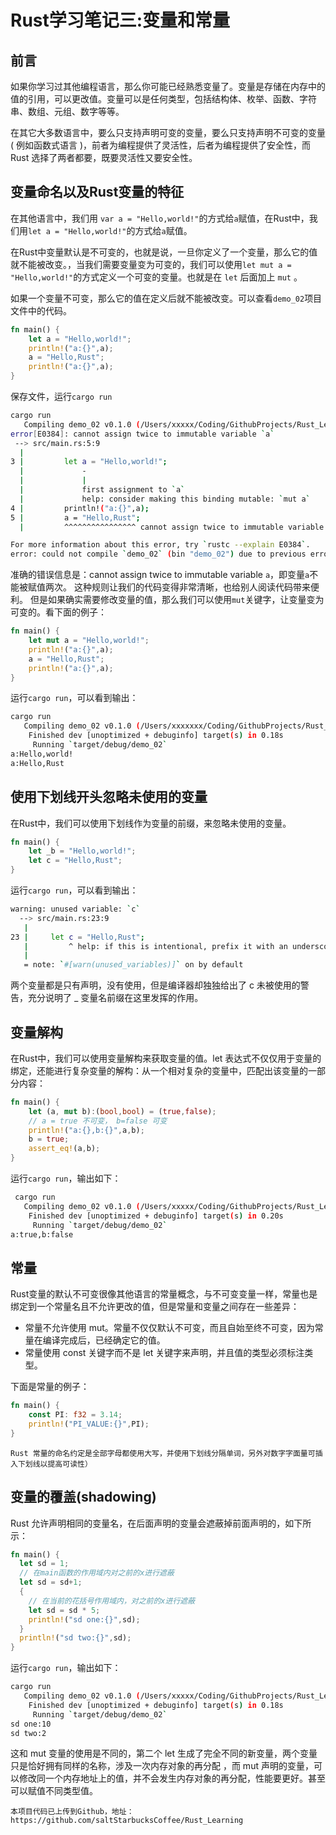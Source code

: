 # Rust学习笔记三:变量和常量

## 前言

如果你学习过其他编程语言，那么你可能已经熟悉变量了。变量是存储在内存中的值的引用，可以更改值。变量可以是任何类型，包括结构体、枚举、函数、字符串、数组、元组、数字等等。

在其它大多数语言中，要么只支持声明可变的变量，要么只支持声明不可变的变量( 例如函数式语言 )，前者为编程提供了灵活性，后者为编程提供了安全性，而 Rust 选择了两者都要，既要灵活性又要安全性。

## 变量命名以及Rust变量的特征

在其他语言中，我们用 `var a = "Hello,world!"`的方式给`a`赋值，在Rust中，我们用`let a = "Hello,world!"`的方式给`a`赋值。

在Rust中变量默认是不可变的，也就是说，一旦你定义了一个变量，那么它的值就不能被改变。，当我们需要变量变为可变的，我们可以使用`let mut a = "Hello,world!"`的方式定义一个可变的变量。也就是在 `let` 后面加上 `mut` 。

如果一个变量不可变，那么它的值在定义后就不能被改变。可以查看`demo_02`项目文件中的代码。

```rust
fn main() {
    let a = "Hello,world!";
    println!("a:{}",a);
    a = "Hello,Rust";
    println!("a:{}",a);
}
```

保存文件，运行`cargo run`

```bash
cargo run
   Compiling demo_02 v0.1.0 (/Users/xxxxx/Coding/GithubProjects/Rust_Learning/projects/demo_02)
error[E0384]: cannot assign twice to immutable variable `a`
 --> src/main.rs:5:9
  |
3 |         let a = "Hello,world!";
  |             -
  |             |
  |             first assignment to `a`
  |             help: consider making this binding mutable: `mut a`
4 |         println!("a:{}",a);
5 |         a = "Hello,Rust";
  |         ^^^^^^^^^^^^^^^^ cannot assign twice to immutable variable

For more information about this error, try `rustc --explain E0384`.
error: could not compile `demo_02` (bin "demo_02") due to previous error
```

准确的错误信息是：cannot assign twice to immutable variable `a`，即变量`a`不能被赋值两次。
这种规则让我们的代码变得非常清晰，也给别人阅读代码带来便利。
但是如果确实需要修改变量的值，那么我们可以使用`mut`关键字，让变量变为可变的。看下面的例子：

```rust
fn main() {
    let mut a = "Hello,world!";
    println!("a:{}",a);
    a = "Hello,Rust";
    println!("a:{}",a);
}
```

运行`cargo run`，可以看到输出：

```bash
cargo run
   Compiling demo_02 v0.1.0 (/Users/xxxxxxx/Coding/GithubProjects/Rust_Learning/projects/demo_02)
    Finished dev [unoptimized + debuginfo] target(s) in 0.18s
     Running `target/debug/demo_02`
a:Hello,world!
a:Hello,Rust
```

## 使用下划线开头忽略未使用的变量

在Rust中，我们可以使用下划线作为变量的前缀，来忽略未使用的变量。

```rust
fn main() {
    let _b = "Hello,world!";
    let c = "Hello,Rust";
}
```

运行`cargo run`，可以看到输出：

```bash
warning: unused variable: `c`
  --> src/main.rs:23:9
   |
23 |     let c = "Hello,Rust";
   |         ^ help: if this is intentional, prefix it with an underscore: `_c`
   |
   = note: `#[warn(unused_variables)]` on by default
```

两个变量都是只有声明，没有使用，但是编译器却独独给出了 c 未被使用的警告，充分说明了 _ 变量名前缀在这里发挥的作用。

## 变量解构

在Rust中，我们可以使用变量解构来获取变量的值。let 表达式不仅仅用于变量的绑定，还能进行复杂变量的解构：从一个相对复杂的变量中，匹配出该变量的一部分内容：

```rust
fn main() {
    let (a, mut b):(bool,bool) = (true,false);
    // a = true 不可变， b=false 可变
    println!("a:{},b:{}",a,b);
    b = true;
    assert_eq!(a,b);
}
```

运行`cargo run`，输出如下：

```bash
 cargo run
   Compiling demo_02 v0.1.0 (/Users/xxxxx/Coding/GithubProjects/Rust_Learning/projects/demo_02)
    Finished dev [unoptimized + debuginfo] target(s) in 0.20s
     Running `target/debug/demo_02`
a:true,b:false
```

## 常量

Rust变量的默认不可变很像其他语言的常量概念，与不可变变量一样，常量也是绑定到一个常量名且不允许更改的值，但是常量和变量之间存在一些差异：

- 常量不允许使用 mut。常量不仅仅默认不可变，而且自始至终不可变，因为常量在编译完成后，已经确定它的值。
- 常量使用 const 关键字而不是 let 关键字来声明，并且值的类型必须标注类型。

下面是常量的例子：

```rust
fn main() {
    const PI: f32 = 3.14;
    println!("PI_VALUE:{}",PI);
}
```

`Rust 常量的命名约定是全部字母都使用大写，并使用下划线分隔单词，另外对数字字面量可插入下划线以提高可读性）`

## 变量的覆盖(shadowing)

Rust 允许声明相同的变量名，在后面声明的变量会遮蔽掉前面声明的，如下所示：

```rust
fn main() {
  let sd = 1;
  // 在main函数的作用域内对之前的x进行遮蔽
  let sd = sd+1;
  {
    // 在当前的花括号作用域内，对之前的x进行遮蔽
    let sd = sd * 5;
    println!("sd one:{}",sd);
  }
  println!("sd two:{}",sd);
}
```

运行`cargo run`，输出如下：

```bash
cargo run
   Compiling demo_02 v0.1.0 (/Users/xxxxx/Coding/GithubProjects/Rust_Learning/projects/demo_02)
    Finished dev [unoptimized + debuginfo] target(s) in 0.18s
     Running `target/debug/demo_02`
sd one:10
sd two:2
```

这和 mut 变量的使用是不同的，第二个 let 生成了完全不同的新变量，两个变量只是恰好拥有同样的名称，涉及一次内存对象的再分配 ，而 mut 声明的变量，可以修改同一个内存地址上的值，并不会发生内存对象的再分配，性能要更好。甚至可以赋值不同类型值。

`本项目代码已上传到Github，地址：https://github.com/saltStarbucksCoffee/Rust_Learning`